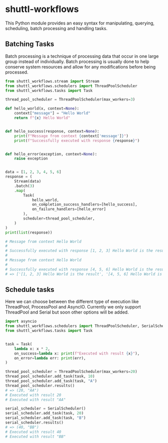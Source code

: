 # shuttl-workflows
This Python module provides an easy syntax for manipulating, querying, scheduling, batch processing and handling tasks.

## Batching Tasks
Batch processing is a technique of processing data that occur in one large group instead of individually. Batch processing is usually done to help conserve system resources and allow for any modifications before being processed.

```python
from shuttl_workflows.stream import Stream
from shuttl_workflows.schedulers import ThreadPoolScheduler 
from shuttl_workflows.tasks import Task

thread_pool_scheduler = ThreadPoolScheduler(max_workers=3)

def hello_world(x, context=None):
    context["message"] = "Hello World"
    return f"{x} Hello World"


def hello_success(response, context=None):
    print(f"Message from context {context['message']}")
    print(f"Successfully executed with response {response}")


def hello_error(exception, context=None):
    raise exception


data = [1, 2, 3, 4, 5, 6]
response = (
    Stream(data)
    .batch(3)
    .map(
        Task(
            hello_world, 
            on_completion_success_handlers=[hello_success], 
            on_failure_handlers=[hello_error]
        ),
        scheduler=thread_pool_scheduler,
    )
)
print(list(response))

# Message from context Hello World
#
# Successfully executed with response [1, 2, 3] Hello World is the result
#
# Message from context Hello World
#
# Successfully executed with response [4, 5, 6] Hello World is the result
# => ['[1, 2, 3] Hello World is the result', '[4, 5, 6] Hello World is the result']
```

## Schedule tasks
Here we can choose between the different type of execution like ThreadPool, ProcessPool and AsyncIO.
Currently we only support ThreadPool and Serial but soon other options will be added.
```python
import asyncio
from shuttl_workflows.schedulers import ThreadPoolScheduler, SerialScheduler
from shuttl_workflows.tasks import Task


task = Task(
    lambda x: x * 2,
    on_success=lambda x: print(f"Executed with result {x}"),
    on_error=lambda err: print(err),
)

thread_pool_scheduler = ThreadPoolScheduler(max_workers=20)
thread_pool_scheduler.add_task(task, 10)
thread_pool_scheduler.add_task(task, "A")
thread_pool_scheduler.results()
# => (20, "AA")
# Executed with result 20
# Executed with result "AA"

serial_scheduler = SerialScheduler()
serial_scheduler.add_task(task, 20)
serial_scheduler.add_task(task, "B")
serial_scheduler.results()
# => (40, "BB")
# Executed with result 40
# Executed with result "BB"
```
